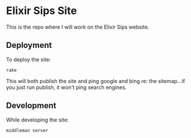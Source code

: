 # Elixir Sips Site

This is the repo where I will work on the Elixir Sips website.

## Deployment

To deploy the site:

```
rake
```

This will both publish the site and ping google and bing re: the sitemap...if
you just run publish, it won't ping search engines.

## Development

While developing the site:

```
middleman server
```
